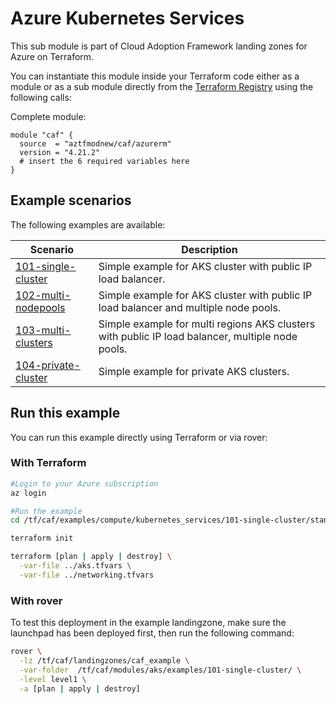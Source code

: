 # Azure Kubernetes Services

This sub module is part of Cloud Adoption Framework landing zones for Azure on Terraform.

You can instantiate this module inside your Terraform code either as a module or as a sub module directly from the [Terraform Registry](https://registry.terraform.io/modules/aztfmod/caf/azurerm/latest) using the following calls:

Complete module:

```hcl
module "caf" {
  source  = "aztfmodnew/caf/azurerm"
  version = "4.21.2"
  # insert the 6 required variables here
}
```

## Example scenarios

The following examples are available:

| Scenario                                     | Description                                                                                      |
| -------------------------------------------- | ------------------------------------------------------------------------------------------------ |
| [101-single-cluster](./101-single-cluster)   | Simple example for AKS cluster with public IP load balancer.                                     |
| [102-multi-nodepools](./102-multi-nodepools) | Simple example for AKS cluster with public IP load balancer and multiple node pools.             |
| [103-multi-clusters](./103-multi-clusters)   | Simple example for multi regions AKS clusters with public IP load balancer, multiple node pools. |
| [104-private-cluster](./104-private-cluster) | Simple example for private AKS clusters.                                                         |

## Run this example

You can run this example directly using Terraform or via rover:

### With Terraform

```bash
#Login to your Azure subscription
az login

#Run the example
cd /tf/caf/examples/compute/kubernetes_services/101-single-cluster/standalone

terraform init

terraform [plan | apply | destroy] \
  -var-file ../aks.tfvars \
  -var-file ../networking.tfvars
```

### With rover

To test this deployment in the example landingzone, make sure the launchpad has been deployed first, then run the following command:

```bash
rover \
  -lz /tf/caf/landingzones/caf_example \
  -var-folder  /tf/caf/modules/aks/examples/101-single-cluster/ \
  -level level1 \
  -a [plan | apply | destroy]
```
